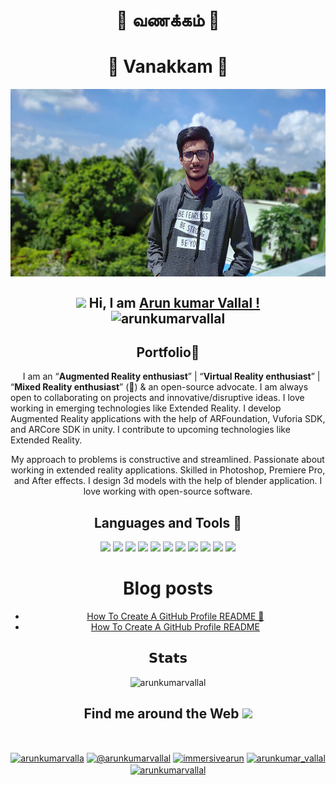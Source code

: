 <div align="center">

# 🙏 வணக்கம் 🙏


# 🙏 Vanakkam 🙏
<img align="center"  alt="GIF" height="300"  src="https://github.com/Arunkumarvallal/Arunkumarvallal.github.io/blob/main/images/cover.jpg"/>  
<!--<img align="center" alt="GIF" height="250px" src="https://media.giphy.com/media/du3J3cXyzhj75IOgvA/giphy.gif" />!-->

## <img src="https://github.com/TheDudeThatCode/TheDudeThatCode/blob/master/Assets/Hi.gif" width="29px"> Hi, I am [Arun kumar Vallal !](https://arunkumarvallal.github.io/)   <br><img src="https://komarev.com/ghpvc/?username=arunkumarvallal" alt="arunkumarvallal" />




## Portfolio🤴

<p align="left">&nbsp;&nbsp;&nbsp;&nbsp;&nbsp;I am an <q><b>Augmented Reality enthusiast</b></q> | <q><b>Virtual Reality enthusiast</b></q> | <q><b>Mixed Reality enthusiast</b></q> (🥽) & an open-source advocate. I am always open to collaborating on projects and innovative/disruptive ideas. I love working in emerging technologies like Extended Reality. I develop Augmented Reality applications with the help of ARFoundation, Vuforia SDK, and ARCore SDK in unity. I contribute to upcoming technologies like Extended Reality.</p><p>My approach to problems is constructive and streamlined. Passionate about working in extended reality applications. Skilled in Photoshop, Premiere Pro, and After effects. I design 3d models with the help of blender application. I love working with open-source software.</p>

## Languages and Tools 🔧  
<code><img height="40" src="https://devicons.github.io/devicon/devicon.git/icons/c/c-original.svg"></code>
<code><img height="40" src="https://devicons.github.io/devicon/devicon.git/icons/csharp/csharp-original.svg"></code>
<code><img height="40" src="https://devicons.github.io/devicon/devicon.git/icons/cplusplus/cplusplus-original.svg"></code>
<code><img height="40" src="https://devicons.github.io/devicon/devicon.git/icons/java/java-original-wordmark.svg"></code>
<code><img height="40" src="https://devicons.github.io/devicon/devicon.git/icons/android/android-original-wordmark.svg"></code>
<code><img height="40" src="https://www.vectorlogo.zone/logos/git-scm/git-scm-icon.svg"></code>
<code><img height="40" src="https://www.vectorlogo.zone/logos/unity3d/unity3d-icon.svg"></code>
<code><img height="40" src="https://devicons.github.io/devicon/devicon.git/icons/photoshop/photoshop-plain.svg"></code>
<code><img height="40" src="https://toppng.com/uploads/preview/after-effects-cc-logo-png-11536003372dlz1t0drrz.png"></code>
<code><img height="40" src="https://toppng.com/uploads/preview/premiere-pro-cs6-vector-logo-1157428031174cbzbat79.png"></code>
<code><img height="40" src="https://toppng.com/uploads/preview/blender-icon-quotation-icon-11553485486agy4mw14bs.png"></code>

# Blog posts

<!-- BLOG-POST-LIST:START -->
- [How To Create A GitHub Profile README 📝](https://dev.to/arunkumarvallal/how-to-create-a-github-profile-readme-ga8)
- [How To Create A GitHub Profile README](https://medium.com/@Arunkumarvallal/how-to-create-a-github-profile-readme-by-arunkumarvallal-5e618b6f7169?source=rss-9ef51a3e8163------2)
<!-- BLOG-POST-LIST:END -->

## 𝗦𝘁𝗮𝘁𝘀 
<img src="https://github-readme-stats.vercel.app/api?username=arunkumarvallal&show_icons=true&theme=tokyonight&hide=prs&icon_color=6392DF" alt="arunkumarvallal" />


## Find me around the Web <img src="https://github.com/TheDudeThatCode/TheDudeThatCode/blob/master/Assets/Earth.gif" width="24px">
  <br> 

<a href="https://linkedin.com/in/arunkumarvallal" target="blank"><img align="center" src="https://cdn.jsdelivr.net/npm/simple-icons@3.0.1/icons/linkedin.svg" alt="arunkumarvalla" height="20" width="20" /></a>
<a href="https://medium.com/@arunkumarvallal" target="blank"><img align="center" src="https://cdn.jsdelivr.net/npm/simple-icons@3.0.1/icons/medium.svg" alt="@arunkumarvallal" height="20" width="20" /></a>
 <a href="https://twitter.com/immersivearun" target="blank"><img align="center" src="https://cdn.jsdelivr.net/npm/simple-icons@3.0.1/icons/twitter.svg" alt="immersivearun" height="20" width="20" /></a>
<a href="https://instagram.com/arunkumar_vallal" target="blank"><img align="center" src="https://cdn.jsdelivr.net/npm/simple-icons@3.0.1/icons/instagram.svg" alt="arunkumar_vallal" height="20" width="20" /></a>
<a href="https://fb.com/arunkumarvallal" target="blank"><img align="center" src="https://cdn.jsdelivr.net/npm/simple-icons@3.0.1/icons/facebook.svg" alt="arunkumarvallal" height="20" width="20" /></a>

        
     
